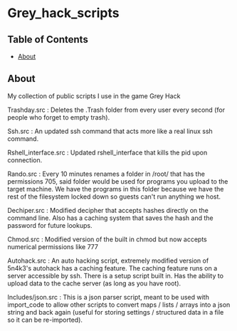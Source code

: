 # Grey_hack_scripts

## Table of Contents

- [About](#about)

## About <a name = "about"></a>

My collection of public scripts I use in the game Grey Hack


Trashday.src : Deletes the .Trash folder from every user every second (for people who forget to empty trash).

Ssh.src : An updated ssh command that acts more like a real linux ssh command.

Rshell_interface.src : Updated rshell_interface that kills the pid upon connection.

Rando.src : Every 10 minutes renames a folder in /root/ that has the permissions 705, said folder would be used for programs you upload to the target machine. We have the programs in this folder because we have the rest of the filesystem locked down so guests can't run anything we host.

Dechiper.src : Modified decipher that accepts hashes directly on the command line. Also has a caching system that saves the hash and the password for future lookups.

Chmod.src : Modified version of the built in chmod but now accepts numerical permissions like 777

Autohack.src : An auto hacking script, extremely modified version of 5n4k3's autohack has a caching feature. The caching feature runs on a server accessible by ssh. There is a setup script built in. Has the ability to upload data to the cache server (as long as you have root).

Includes/json.src : This is a json parser script, meant to be used with import_code to allow other scripts to convert maps / lists / arrays into a json string and back again (useful for storing settings / structured data in a file so it can be re-imported).